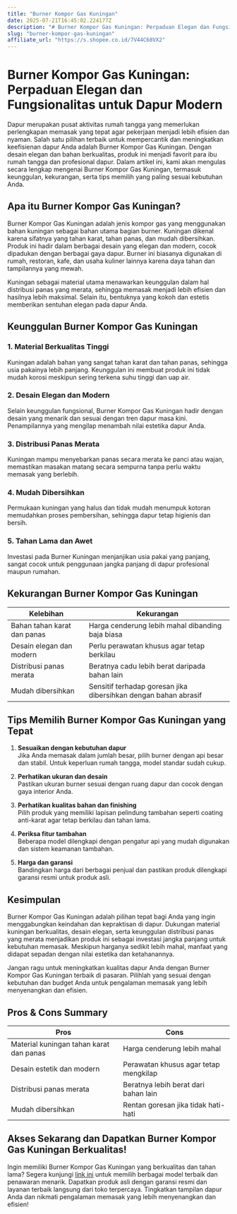 ```yaml
---
title: "Burner Kompor Gas Kuningan"
date: 2025-07-21T16:45:02.224177Z
description: "# Burner Kompor Gas Kuningan: Perpaduan Elegan dan Fungsionalitas untuk Dapur Modern..."
slug: "burner-kompor-gas-kuningan"
affiliate_url: "https://s.shopee.co.id/7V44C68VX2"
---
```

# Burner Kompor Gas Kuningan: Perpaduan Elegan dan Fungsionalitas untuk Dapur Modern

Dapur merupakan pusat aktivitas rumah tangga yang memerlukan perlengkapan memasak yang tepat agar pekerjaan menjadi lebih efisien dan nyaman. Salah satu pilihan terbaik untuk mempercantik dan meningkatkan keefisienan dapur Anda adalah Burner Kompor Gas Kuningan. Dengan desain elegan dan bahan berkualitas, produk ini menjadi favorit para ibu rumah tangga dan profesional dapur. Dalam artikel ini, kami akan mengulas secara lengkap mengenai Burner Kompor Gas Kuningan, termasuk keunggulan, kekurangan, serta tips memilih yang paling sesuai kebutuhan Anda.

## Apa itu Burner Kompor Gas Kuningan?

Burner Kompor Gas Kuningan adalah jenis kompor gas yang menggunakan bahan kuningan sebagai bahan utama bagian burner. Kuningan dikenal karena sifatnya yang tahan karat, tahan panas, dan mudah dibersihkan. Produk ini hadir dalam berbagai desain yang elegan dan modern, cocok dipadukan dengan berbagai gaya dapur. Burner ini biasanya digunakan di rumah, restoran, kafe, dan usaha kuliner lainnya karena daya tahan dan tampilannya yang mewah.

Kuningan sebagai material utama menawarkan keunggulan dalam hal distribusi panas yang merata, sehingga memasak menjadi lebih efisien dan hasilnya lebih maksimal. Selain itu, bentuknya yang kokoh dan estetis memberikan sentuhan elegan pada dapur Anda.

## Keunggulan Burner Kompor Gas Kuningan

### 1. Material Berkualitas Tinggi
Kuningan adalah bahan yang sangat tahan karat dan tahan panas, sehingga usia pakainya lebih panjang. Keunggulan ini membuat produk ini tidak mudah korosi meskipun sering terkena suhu tinggi dan uap air.

### 2. Desain Elegan dan Modern
Selain keunggulan fungsional, Burner Kompor Gas Kuningan hadir dengan desain yang menarik dan sesuai dengan tren dapur masa kini. Penampilannya yang mengilap menambah nilai estetika dapur Anda.

### 3. Distribusi Panas Merata
Kuningan mampu menyebarkan panas secara merata ke panci atau wajan, memastikan masakan matang secara sempurna tanpa perlu waktu memasak yang berlebih.

### 4. Mudah Dibersihkan
Permukaan kuningan yang halus dan tidak mudah menumpuk kotoran memudahkan proses pembersihan, sehingga dapur tetap higienis dan bersih.

### 5. Tahan Lama dan Awet
Investasi pada Burner Kuningan menjanjikan usia pakai yang panjang, sangat cocok untuk penggunaan jangka panjang di dapur profesional maupun rumahan.

## Kekurangan Burner Kompor Gas Kuningan

| Kelebihan | Kekurangan |
|------------|--------------|
| Bahan tahan karat dan panas | Harga cenderung lebih mahal dibanding baja biasa |
| Desain elegan dan modern | Perlu perawatan khusus agar tetap berkilau |
| Distribusi panas merata | Beratnya cadu lebih berat daripada bahan lain |
| Mudah dibersihkan | Sensitif terhadap goresan jika dibersihkan dengan bahan abrasif |

## Tips Memilih Burner Kompor Gas Kuningan yang Tepat

1. **Sesuaikan dengan kebutuhan dapur**  
   Jika Anda memasak dalam jumlah besar, pilih burner dengan api besar dan stabil. Untuk keperluan rumah tangga, model standar sudah cukup.

2. **Perhatikan ukuran dan desain**  
   Pastikan ukuran burner sesuai dengan ruang dapur dan cocok dengan gaya interior Anda.

3. **Perhatikan kualitas bahan dan finishing**  
   Pilih produk yang memiliki lapisan pelindung tambahan seperti coating anti-karat agar tetap berkilau dan tahan lama.

4. **Periksa fitur tambahan**  
   Beberapa model dilengkapi dengan pengatur api yang mudah digunakan dan sistem keamanan tambahan.

5. **Harga dan garansi**  
   Bandingkan harga dari berbagai penjual dan pastikan produk dilengkapi garansi resmi untuk produk asli.

## Kesimpulan

Burner Kompor Gas Kuningan adalah pilihan tepat bagi Anda yang ingin menggabungkan keindahan dan kepraktisan di dapur. Dukungan material kuningan berkualitas, desain elegan, serta keunggulan distribusi panas yang merata menjadikan produk ini sebagai investasi jangka panjang untuk kebutuhan memasak. Meskipun harganya sedikit lebih mahal, manfaat yang didapat sepadan dengan nilai estetika dan ketahanannya.

Jangan ragu untuk meningkatkan kualitas dapur Anda dengan Burner Kompor Gas Kuningan terbaik di pasaran. Pilihlah yang sesuai dengan kebutuhan dan budget Anda untuk pengalaman memasak yang lebih menyenangkan dan efisien.

## Pros & Cons Summary

| **Pros** | **Cons** |
|------------|--------------|
| Material kuningan tahan karat dan panas | Harga cenderung lebih mahal |
| Desain estetik dan modern | Perawatan khusus agar tetap mengkilap |
| Distribusi panas merata | Beratnya lebih berat dari bahan lain |
| Mudah dibersihkan | Rentan goresan jika tidak hati-hati |

## Akses Sekarang dan Dapatkan Burner Kompor Gas Kuningan Berkualitas!

Ingin memiliki Burner Kompor Gas Kuningan yang berkualitas dan tahan lama? Segera kunjungi [link ini](https://s.shopee.co.id/7V44C68VX2) untuk memilih berbagai model terbaik dan penawaran menarik. Dapatkan produk asli dengan garansi resmi dan layanan terbaik langsung dari toko terpercaya. Tingkatkan tampilan dapur Anda dan nikmati pengalaman memasak yang lebih menyenangkan dan efisien!